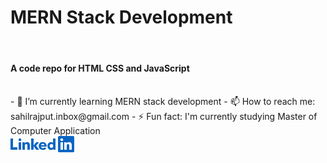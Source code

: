 # MERN Stack Development
<br>
<h4>A code repo for HTML CSS and JavaScript</h4>
<br>
- 🔭 I’m currently learning MERN stack development 
- 📫 How to reach me: sahilrajput.inbox@gmail.com
- ⚡ Fun fact: I'm currently studying Master of Computer Application
<br>
<a href="https://www.linkedin.com/in/sahil-rajput-999567299?utm_source=share&utm_campaign=share_via&utm_content=profile&utm_medium=android_app" target="_blank" rel="noreferrer">
        <svg width="102" height="26" viewBox="0 0 102 26" fill="none" xmlns="http://www.w3.org/2000/svg" id="linkedin-logo" preserveAspectRatio="xMinYMin meet" focusable="false"><path d="M13 10H17V22H13V10ZM15 3.8C14.5671 3.80984 14.1468 3.94718 13.7917 4.19483C13.4365 4.44247 13.1623 4.7894 13.0035 5.19217C12.8446 5.59493 12.8081 6.03562 12.8985 6.45903C12.989 6.88244 13.2024 7.26975 13.5119 7.57245C13.8215 7.87514 14.2135 8.07976 14.6389 8.16067C15.0642 8.24159 15.504 8.1952 15.903 8.02732C16.3021 7.85943 16.6428 7.57752 16.8824 7.2169C17.122 6.85627 17.2499 6.43297 17.25 6C17.2515 5.70645 17.1939 5.4156 17.0807 5.14474C16.9675 4.87388 16.801 4.62854 16.5911 4.42331C16.3812 4.21808 16.1322 4.05714 15.8589 3.95006C15.5855 3.84299 15.2934 3.79195 15 3.8ZM4 4H0V22H11V18H4V4ZM57.9 16.2C57.9 16.61 57.9 16.86 57.9 17H48.9C48.9021 17.169 48.9256 17.337 48.97 17.5C49.1765 18.0933 49.5745 18.6011 50.1014 18.9433C50.6282 19.2855 51.254 19.4427 51.88 19.39C52.4142 19.4129 52.9468 19.3171 53.4396 19.1096C53.9324 18.9021 54.3731 18.5881 54.73 18.19L57.45 19.87C56.7533 20.6812 55.88 21.322 54.8971 21.7433C53.9142 22.1645 52.8479 22.3549 51.78 22.3C48.19 22.3 45.12 20.25 45.12 16.11C45.091 15.2506 45.2411 14.3946 45.5608 13.5963C45.8804 12.798 46.3626 12.075 46.9767 11.4731C47.5908 10.8712 48.3234 10.4037 49.128 10.1001C49.9325 9.7966 50.7914 9.66374 51.65 9.71C55.08 9.71 57.9 12 57.9 16.2ZM54.15 14.69C54.16 14.3669 54.0997 14.0455 53.9731 13.748C53.8466 13.4506 53.6569 13.1842 53.4172 12.9673C53.1775 12.7504 52.8935 12.5883 52.5849 12.492C52.2763 12.3958 51.9505 12.3678 51.63 12.41C50.9638 12.3515 50.3013 12.558 49.7865 12.9849C49.2716 13.4118 48.9459 14.0245 48.88 14.69H54.15ZM68 4H72V22H68.61V20.57C68.1486 21.1444 67.5541 21.5977 66.878 21.8904C66.2019 22.1832 65.4646 22.3066 64.73 22.25C62.22 22.25 59.18 20.39 59.18 16C59.18 12.08 61.87 9.75 64.68 9.75C65.299 9.72159 65.9167 9.82856 66.4902 10.0634C67.0636 10.2983 67.5788 10.6555 68 11.11V4ZM68.3 16C68.3 14.12 67.13 12.87 65.64 12.87C65.2366 12.8697 64.8373 12.9508 64.466 13.1084C64.0946 13.266 63.7589 13.4969 63.4788 13.7872C63.1988 14.0775 62.9801 14.4214 62.836 14.7981C62.6919 15.1749 62.6252 15.5769 62.64 15.98C62.6279 16.3815 62.6966 16.7813 62.842 17.1557C62.9874 17.5301 63.2064 17.8716 63.4862 18.1597C63.766 18.4479 64.1008 18.677 64.4708 18.8333C64.8407 18.9897 65.2383 19.0702 65.64 19.07C66.0201 19.0542 66.393 18.9609 66.7357 18.7957C67.0785 18.6305 67.3838 18.3969 67.6329 18.1094C67.8821 17.8219 68.0698 17.4864 68.1845 17.1236C68.2992 16.7609 68.3385 16.3785 68.3 16ZM45.76 10H41L37.07 14.9H37V4H33V22H37V16.27H37.07L41.07 22H46L41 15.48L45.76 10ZM26.53 9.7C25.7825 9.68818 25.0441 9.8653 24.3833 10.2149C23.7226 10.5645 23.1607 11.0754 22.75 11.7H22.7V10H19V22H23V15.47C22.956 15.1525 22.9801 14.8292 23.0706 14.5216C23.1611 14.2141 23.316 13.9294 23.525 13.6863C23.7341 13.4432 23.9924 13.2474 24.2829 13.1118C24.5734 12.9763 24.8894 12.9041 25.21 12.9C26.31 12.9 27 13.49 27 15.42V22H31V14.56C31 10.91 28.71 9.7 26.53 9.7ZM102 2V24C102 24.5304 101.789 25.0391 101.414 25.4142C101.039 25.7893 100.53 26 100 26H78C77.4696 26 76.9609 25.7893 76.5858 25.4142C76.2107 25.0391 76 24.5304 76 24V2C76 1.46957 76.2107 0.960859 76.5858 0.585786C76.9609 0.210714 77.4696 0 78 0L100 0C100.53 0 101.039 0.210714 101.414 0.585786C101.789 0.960859 102 1.46957 102 2ZM84 10H80V22H84V10ZM84.25 6C84.2599 5.553 84.1365 5.11317 83.8954 4.73664C83.6542 4.36011 83.3064 4.06396 82.8962 3.88597C82.4861 3.70798 82.0322 3.65622 81.5925 3.73731C81.1528 3.8184 80.7472 4.02865 80.4275 4.34124C80.1079 4.65382 79.8885 5.05456 79.7976 5.49233C79.7066 5.9301 79.7482 6.38503 79.9169 6.79909C80.0856 7.21314 80.3739 7.56754 80.7449 7.81706C81.1159 8.06657 81.5529 8.19989 82 8.2C82.2934 8.20805 82.5855 8.15701 82.8588 8.04994C83.1322 7.94286 83.3812 7.78192 83.5911 7.57669C83.801 7.37146 83.9675 7.12612 84.0807 6.85526C84.1939 6.5844 84.2514 6.29355 84.25 6ZM98 14.56C98 10.91 95.71 9.66 93.53 9.66C92.7782 9.65542 92.0375 9.84096 91.3766 10.1994C90.7158 10.5578 90.1562 11.0774 89.75 11.71V10H86V22H90V15.47C89.956 15.1525 89.9801 14.8292 90.0706 14.5216C90.1611 14.2141 90.316 13.9294 90.525 13.6863C90.7341 13.4432 90.9924 13.2474 91.2829 13.1118C91.5734 12.9763 91.8894 12.9041 92.21 12.9C93.31 12.9 94 13.49 94 15.42V22H98V14.56Z" fill="#0A66C2"></path></svg>
